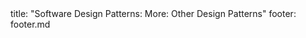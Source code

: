 <frontmatter>
title: "Software Design Patterns: More: Other Design Patterns"
footer: footer.md
</frontmatter>

<include src="navbar.md" boilerplate />

<include src="unit-inPage-asFlat.md" boilerplate />